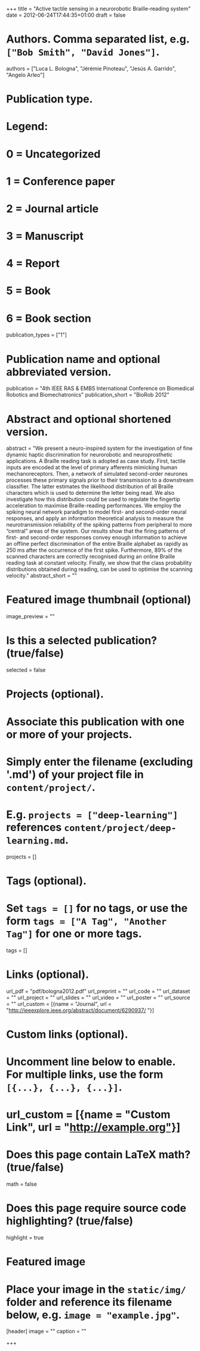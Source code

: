 +++
title = "Active tactile sensing in a neurorobotic Braille-reading system"
date = 2012-06-24T17:44:35+01:00
draft = false

# Authors. Comma separated list, e.g. `["Bob Smith", "David Jones"]`.
authors = ["Luca L. Bologna", "Jérémie Pinoteau", "Jesús A. Garrido", "Angelo Arleo"]

# Publication type.
# Legend:
# 0 = Uncategorized
# 1 = Conference paper
# 2 = Journal article
# 3 = Manuscript
# 4 = Report
# 5 = Book
# 6 = Book section
publication_types = ["1"]

# Publication name and optional abbreviated version.
publication = "4th IEEE RAS & EMBS International Conference on Biomedical Robotics and Biomechatronics"
publication_short = "BioRob 2012"

# Abstract and optional shortened version.
abstract = "We present a neuro-inspired system for the investigation of fine dynamic haptic discrimination for neurorobotic and neuroprosthetic applications. A Braille reading task is adopted as case study. First, tactile inputs are encoded at the level of primary afferents mimicking human mechanoreceptors. Then, a network of simulated second-order neurones processes these primary signals prior to their transmission to a downstream classifier. The latter estimates the likelihood distribution of all Braille characters which is used to determine the letter being read. We also investigate how this distribution could be used to regulate the fingertip acceleration to maximise Braille-reading performances. We employ the spiking neural network paradigm to model first- and second-order neural responses, and apply an information theoretical analysis to measure the neurotransmission reliability of the spiking patterns from peripheral to more “central” areas of the system. Our results show that the firing patterns of first- and second-order responses convey enough information to achieve an offline perfect discrimination of the entire Braille alphabet as rapidly as 250 ms after the occurrence of the first spike. Furthermore, 89% of the scanned characters are correctly recognised during an online Braille reading task at constant velocity. Finally, we show that the class probability distributions obtained during reading, can be used to optimise the scanning velocity."
abstract_short = ""

# Featured image thumbnail (optional)
image_preview = ""

# Is this a selected publication? (true/false)
selected = false

# Projects (optional).
#   Associate this publication with one or more of your projects.
#   Simply enter the filename (excluding '.md') of your project file in `content/project/`.
#   E.g. `projects = ["deep-learning"]` references `content/project/deep-learning.md`.
projects = []

# Tags (optional).
#   Set `tags = []` for no tags, or use the form `tags = ["A Tag", "Another Tag"]` for one or more tags.
tags = []

# Links (optional).
url_pdf = "pdf/bologna2012.pdf"
url_preprint = ""
url_code = ""
url_dataset = ""
url_project = ""
url_slides = ""
url_video = ""
url_poster = ""
url_source = ""
url_custom = [{name = "Journal", url = "http://ieeexplore.ieee.org/abstract/document/6290937/ "}]

# Custom links (optional).
#   Uncomment line below to enable. For multiple links, use the form `[{...}, {...}, {...}]`.
# url_custom = [{name = "Custom Link", url = "http://example.org"}]

# Does this page contain LaTeX math? (true/false)
math = false

# Does this page require source code highlighting? (true/false)
highlight = true

# Featured image
# Place your image in the `static/img/` folder and reference its filename below, e.g. `image = "example.jpg"`.
[header]
image = ""
caption = ""

+++

